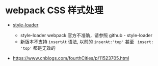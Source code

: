 # webpack CSS 样式处理
* [style-loader](https://github.com/webpack-contrib/style-loader)
    * style-loader webpack 官方不准确，请参照 github - style-loader
    * 新版本不支持 `insertAt` 语法, 以前的 `inserAt:'top'` 甚至 ` insert: 'top'` 都是无效的
    
* https://www.cnblogs.com/fourthCities/p/11523705.html
